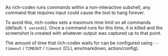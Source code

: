 As rich-codex runs commands within a non-interactive subshell, any command that requires input could cause the tool to hang forever.

To avoid this, rich-codex sets a maximum time limit on all commands (default: `5 seconds`). Once a command runs for this time, it is killed and the screenshot is created with whatever output was captured up to that point.

The amount of time that rich-codex waits for can be configured using `--timeout` / `TIMEOUT` / `timeout` (CLI, env/markdown, action/config).
